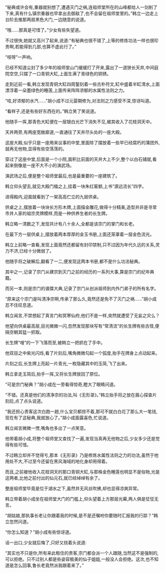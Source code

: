 
“秘典或许会有,重器就别想了,遭遇灭门之祸,连祖师堂所在的山峰都给人一剑削了下来,真有什么镇宗重器也早拿出去御敌了,也不会留在祖师堂里的。”韩立一边走上台阶去推那两扇黑色大门,一边随意的说道。

“哦……那真是可惜了。”少女有些失望道。

不过很快,她就又高兴了起来,说道:“有秘典也很不错了,上等的修炼功法一样也很珍贵啊,若能得到几部,也算不虚此行了。”

“吱呀”一声响。

已经不知道尘封了多少年的祖师堂山门缓缓打了开来,露出了一道狭长天井,中间庭院空空,只摆了一口青铜大缸,上面生满了青绿色的铜锈。

走到近前一看,韩立发现青铜大缸四周錾刻着一些古朴符文,缸中盛着半缸清水,上面漂浮着一朵墨绿色的睡莲,上面传来阵阵浓郁的水属性法则之力。

“哇,好浓郁的水汽……”胡小成不过元婴期修为,对法则之力感受不深,惊讶叫道。

“看样子,还是有些好东西在的。”韩立笑了笑说道。

他随手一挥,那青色大缸便在一层银白光芒下消失不见,被其收入了花枝洞天中。

天井两旁,有两座宽敞廊道,一直通往了天井尽头处的一座大殿。

这座大殿,似乎只是一座用来议事的中堂,里面除了摆放着一些早已经腐朽的蒲团外,就再无他物,显得有些空荡荡的。

穿过了这座中堂,后面是一个小院,面积比前面的天井大上不少,整个以白石铺就,看起来倒像是一座不大不小的演武场。

演武场之后,便是整个祖师堂最后,也是最重要的一座建筑了。

韩立仰头望去,就见大殿门楹之上,挂着一块朱红匾额,上书“源远流长”四字。

进得殿内,迎面就看到了一架高高伫立的九层供桌。

供桌之上,摆放着一块块长方形木牌,上面描金雕花,做得十分精美,造型并非是寻常市井人家的祖宗灵牌模样,而是一种供养生者的长生牌。

韩立略一清数之下,发现共计有八十余人,全都是该宗门的掌门和长老。

在最下方一层供桌上,摆放着两本厚厚的金玉书册,上面还笼罩着一层金色流光。

韩立上前略一查看,发现上面竟然还都留有封印禁制,只不过因为年代久远的关系,灵力不济,已经十分微弱了。

他随手将之破解后,翻看了一二,便发现这两本书册,都不是什么功法秘典。

其中之一,记录了宗门从建宗到灭门之前的经历的一系列大事,算是宗门的纪年典籍。

而另一本,则是宗门的谱牒大典,记录了宗门从创派祖师到内外门弟子的所有名字。

“原来这个宗门是叫清净宗啊,传承了那么久,竟然还是免不了灭门之祸……”胡小成忍不住叹息道。

韩立闻言,不禁想起了真言门和冥寒仙府,他们不是一样,突然就遭受了无妄之灾么？

他望向供桌最高层,目光微微一闪,忽然发现那块写有“常清流”的长生牌有些古怪,便隔空朝其猛一抓取。

长生牌“嗖”的一下飞落而至,被韩立一把抓在了手中。

他双目之中紫光闪烁,看了片刻后,嘴角微微勾起一个弧度,抬手在牌身上点动起来。

片刻之后,长生牌上亮起一片青光,一枚隐藏其中的玉简,飞了出来。

韩立拿走玉简后,抬手一挥,又将长生牌放回了原位。

“可是宗门秘典？”胡小成在一旁看得惊奇,瞪大了眼睛问道。

“不错。还真是他们的清净宗的功法,叫《无形录》。”韩立抬手将之放在眉心探查片刻后,点了点头说道。

“我还担心贵客这次白跑一趟,什么宝贝都捞不着,那可不就白白花了那么大一笔钱,现在有了这秘典,我就放心了。”胡小成面露喜色,忙说道。

韩立闻言微微一愣,嘴角也多出了一点笑意。

他带着胡小成,将整个祖师堂又查找了一遍,发现当真再无他物之后,少女多少还是觉得有些可惜。

不过韩立却并不觉得亏,那本《无形录》乃是修炼水属性法则之力的功法,虽然于他用处不大,不过至今还留在黑风海域的地化身却用得着。

而且,之前被他收入花枝洞天的那口青铜大缸,与那株金色睡莲也明显不是俗物,光是这两者,比他之前付出的仙元石,就已经绰绰有余了。

整座祖师堂毕竟是位于湖水之下,虽然并无风丝吹拂,却也显得凉爽异常。

韩立带着胡小成坐在祖师堂大门的门槛上,仰头望着上方那层光幕,两人俱是怔怔无言。

“胡姑娘,那执事长老让你跟着我的时候,是不是还嘱咐你要随时汇报我的行踪？”韩立忽然问道。

“你怎么知道？”胡小成有些惊讶道。

话一出口,少女就后悔了,只好又挠着头说道:

“其实也不只是你,所有来此租住的贵客,宗门都会派一个人跟随,当然这不是强制的,可以拒绝。只不过别人都是些姿容极美的仙子姐姐,一般没人会拒绝。这次,也不知道是怎么回事,鲁长老竟然派我跟着来了。”